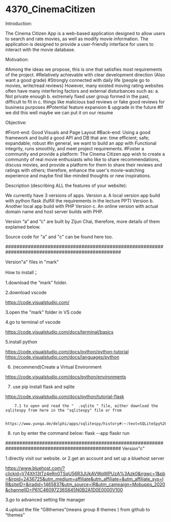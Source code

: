 # 4370_CinemaCitizen

Introduction:

The Cinema Citizen App is a web-based application designed to allow users to search and rate movies, as well as modify movie information. The application is designed to provide a user-friendly interface for users to interact with the movie database.

Motivation:

#Among the ideas we propose, this is one that satisfies most requirements of the project.
	#Relatively achievable with clear development direction (Also want a good grade)
	#Strongly connected with daily life (people go to movies, write/read reviews) However, many existed moving rating websites often have many interfering factors and external disturbances such as:
a.	Not private enough
b.	extremely fixed user group formed in the past, difficult to fit in
c.	things like malicious bad reviews or fake good reviews for business purposes
	#Potential feature expansion & upgrade in the future
	#If we did this well maybe we can put it on our resume
	
Objective:

#Front-end: Good Visuals and Page Layout
#Back-end: Using a good framework and build a good API and DB that are: time efficient; safe; expandable; robust
#In general, we want to build an app with Functional integrity, runs smoothly, and meet project requirements. 
#Foster a community and provide a platform: The Cinema Citizen app wish to create a community of real movie enthusiasts who like to share recommendations, discuss movies, and provide a platform for them to share their reviews and ratings with others; therefore, enhance the user's movie-watching experience and maybe find like-minded thoughts or new inspirations.


Description (describing ALL the features of your website):

We currently have 3 versions of apps. 
Version a.	A local version app build with python flask (fulfill the requirements in the lecture PPT)
Version b.	Another local app build with PHP 
Version c.	An online version with actual domain name and host server builds with PHP.

Version “a” and “c” are built by Zijun Chai, therefore, more details of them explained below.

Source code for "a" and "c" can be found here too.

#################################################################################################

Version"a" files in "mark"

How to install；

1.download the “mark” folder.

2.download vscode 

https://code.visualstudio.com/

3.open the "mark" folder in VS code

4.go to terminal of vscode

https://code.visualstudio.com/docs/terminal/basics

5.install python

https://code.visualstudio.com/docs/python/python-tutorial
https://code.visualstudio.com/docs/languages/python


6. (recommend)Create a Virtual Environment

https://code.visualstudio.com/docs/python/environments

7. use pip install flask and sqlite

https://code.visualstudio.com/docs/python/tutorial-flask

		7.1 to open and read the "  .sqlite " file, either download the sqlitespy from here in the "sqlitespy" file or from 
		
		https://www.yunqa.de/delphi/apps/sqlitespy/history#:~:text=SQLiteSpy%20is%20a%20fast%20and,analyze%2C%20and%20manipulate%20SQLite3%20databases.

8. run by enter the command below:
flask --app flaskr run


#################################################################################################
Version"c"

1.directly visit our website.
or
2.get an account and set up a bluehost server

https://www.bluehost.com/?clickid=V74Xh13tTz4eRn0TSqU56R3JUkAVWqWPUzA%3Azk0&irgwc=1&pb=&irpid=2436725&utm_medium=affiliate&utm_affiliate=&utm_affiliate_sys=IR&siteID=&iradid=1465837&utm_source=IR&utm_campaign=Mobupps_2020&channelID=P61C46097236S645N0B2A1D0E0000V100

3.go to advanced setting file manager

4.upload the file “G8themes”(means group 8 themes ) from github to “themes” 
